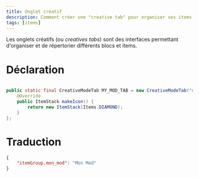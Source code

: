 ```yaml
---
title: Onglet créatif
description: Comment créer une "creative tab" pour organiser ses items ?
tags: [items]
---
```


Les onglets créatifs (ou _creatives tabs_) sont des interfaces permettant d'organiser et de répertorier différents blocs et items.

# Déclaration

```java

public static final CreativeModeTab MY_MOD_TAB = new CreativeModeTab("mon_mod") {
    @Override
    public ItemStack makeIcon() {
        return new ItemStack(Items.DIAMOND);
    }
};

```

# Traduction

```json
{
    "itemGroup.mon_mod": "Mon Mod"
}
```